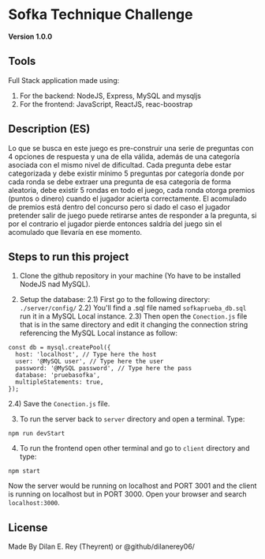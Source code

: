# Sofka Technique Challenge

**Version 1.0.0**

## Tools

Full Stack application made using:

1. For the backend: NodeJS, Express, MySQL and mysqljs
2. For the frontend: JavaScript, ReactJS, reac-boostrap

## Description (ES)

Lo que se busca en este juego es pre-construir una serie de preguntas con 4 opciones de
respuesta y una de ella válida, además de una categoría asociada con el mismo nivel de
dificultad. Cada pregunta debe estar categorizada y debe existir mínimo 5 preguntas por
categoría donde por cada ronda se debe extraer una pregunta de esa categoría de forma
aleatoria, debe existir 5 rondas en todo el juego, cada ronda otorga premios (puntos o dinero) cuando el jugador acierta correctamente.
El acomulado de premios está dentro del concurso pero si dado el caso el jugador pretender
salir de juego puede retirarse antes de responder a la pregunta, si por el contrario el jugador pierde entonces saldría del juego sin el acomulado que llevaría en ese momento.

## Steps to run this project

1. Clone the github repository in your machine (Yo have to be installed NodeJS nad MySQL).

2. Setup the database:
   2.1) First go to the following directory: `./server/config/`
   2.2) You'll find a .sql file named `sofkaprueba_db.sql` run it in a MySQL Local instance.
   2.3) Then open the `Conection.js` file that is in the same directory and edit it changing the connection string referencing the MySQL Local instance as follow:

```
const db = mysql.createPool({
  host: 'localhost', // Type here the host
  user: '@MySQL user', // Type here the user
  password: '@MySQL password', // Type here the pass
  database: 'pruebasofka',
  multipleStatements: true,
});
```

2.4) Save the `Conection.js` file.

3. To run the server back to `server` directory and open a terminal. Type:

```
npm run devStart
```

4. To run the frontend open other terminal and go to `client` directory and type:

```
npm start
```

Now the server would be running on localhost and PORT 3001 and the client is running
on localhost but in PORT 3000. Open your browser and search `localhost:3000`.

## License

Made By Dilan E. Rey (Theyrent) or @github/dilanerey06/
